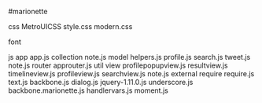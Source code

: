 #marionette

css
  MetroUICSS
  style.css
  modern.css

font
  
js
  app
    app.js
    collection
      note.js
    model
      helpers.js
      profile.js
      search.js
      tweet.js
      note.js
    router
      approuter.js
    util
    view
      profilepopupview.js
      resultview.js
      timelineview.js
      profileview.js
      searchview.js
      note.js
  external
    require
      require.js
      text.js
    backbone.js
    dialog.js
    jquery-1.11.0.js
    underscore.js
    backbone.marionette.js
    handlervars.js
    moment.js


